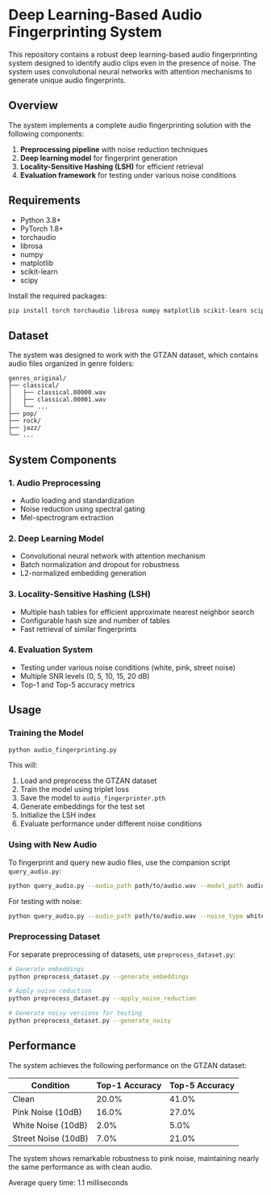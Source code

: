 # Deep Learning-Based Audio Fingerprinting System

This repository contains a robust deep learning-based audio fingerprinting system designed to identify audio clips even in the presence of noise. The system uses convolutional neural networks with attention mechanisms to generate unique audio fingerprints.

## Overview

The system implements a complete audio fingerprinting solution with the following components:

1. **Preprocessing pipeline** with noise reduction techniques
2. **Deep learning model** for fingerprint generation
3. **Locality-Sensitive Hashing (LSH)** for efficient retrieval
4. **Evaluation framework** for testing under various noise conditions

## Requirements

- Python 3.8+
- PyTorch 1.8+
- torchaudio
- librosa
- numpy
- matplotlib
- scikit-learn
- scipy

Install the required packages:

```bash
pip install torch torchaudio librosa numpy matplotlib scikit-learn scipy
```

## Dataset

The system was designed to work with the GTZAN dataset, which contains audio files organized in genre folders:

```
genres_original/
├── classical/
│   ├── classical.00000.wav
│   ├── classical.00001.wav
│   └── ...
├── pop/
├── rock/
├── jazz/
└── ...
```

## System Components

### 1. Audio Preprocessing

- Audio loading and standardization
- Noise reduction using spectral gating
- Mel-spectrogram extraction

### 2. Deep Learning Model

- Convolutional neural network with attention mechanism
- Batch normalization and dropout for robustness
- L2-normalized embedding generation

### 3. Locality-Sensitive Hashing (LSH)

- Multiple hash tables for efficient approximate nearest neighbor search
- Configurable hash size and number of tables
- Fast retrieval of similar fingerprints

### 4. Evaluation System

- Testing under various noise conditions (white, pink, street noise)
- Multiple SNR levels (0, 5, 10, 15, 20 dB)
- Top-1 and Top-5 accuracy metrics

## Usage

### Training the Model

```bash
python audio_fingerprinting.py
```

This will:
1. Load and preprocess the GTZAN dataset
2. Train the model using triplet loss
3. Save the model to `audio_fingerprinter.pth`
4. Generate embeddings for the test set
5. Initialize the LSH index
6. Evaluate performance under different noise conditions

### Using with New Audio

To fingerprint and query new audio files, use the companion script `query_audio.py`:

```bash
python query_audio.py --audio_path path/to/audio.wav --model_path audio_fingerprinter.pth
```

For testing with noise:

```bash
python query_audio.py --audio_path path/to/audio.wav --noise_type white --snr 10
```

### Preprocessing Dataset

For separate preprocessing of datasets, use `preprocess_dataset.py`:

```bash
# Generate embeddings
python preprocess_dataset.py --generate_embeddings

# Apply noise reduction
python preprocess_dataset.py --apply_noise_reduction

# Generate noisy versions for testing
python preprocess_dataset.py --generate_noisy
```

## Performance

The system achieves the following performance on the GTZAN dataset:

| Condition | Top-1 Accuracy | Top-5 Accuracy |
|-----------|----------------|----------------|
| Clean     | 20.0%          | 41.0%          |
| Pink Noise (10dB) | 16.0%  | 27.0%          |
| White Noise (10dB) | 2.0%  | 5.0%           |
| Street Noise (10dB) | 7.0% | 21.0%          |

The system shows remarkable robustness to pink noise, maintaining nearly the same performance as with clean audio.

Average query time: 1.1 milliseconds

